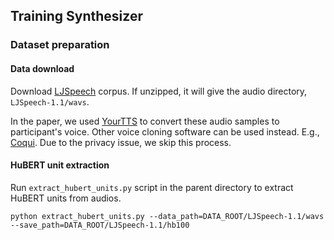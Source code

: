 ## Training Synthesizer

### Dataset preparation

#### Data download
Download [LJSpeech](https://keithito.com/LJ-Speech-Dataset/) corpus. If unzipped, it will give the audio directory, `LJSpeech-1.1/wavs`.  

In the paper, we used [YourTTS](https://github.com/Edresson/YourTTS) to convert these audio samples to participant's voice. Other voice cloning software can be used instead. E.g., [Coqui](https://github.com/coqui-ai/TTS?tab=readme-ov-file#voice-conversion). Due to the privacy issue, we skip this process. 

#### HuBERT unit extraction

Run `extract_hubert_units.py` script in the parent directory to extract HuBERT units from audios.

```
python extract_hubert_units.py --data_path=DATA_ROOT/LJSpeech-1.1/wavs --save_path=DATA_ROOT/LJSpeech-1.1/hb100
```

#### 
